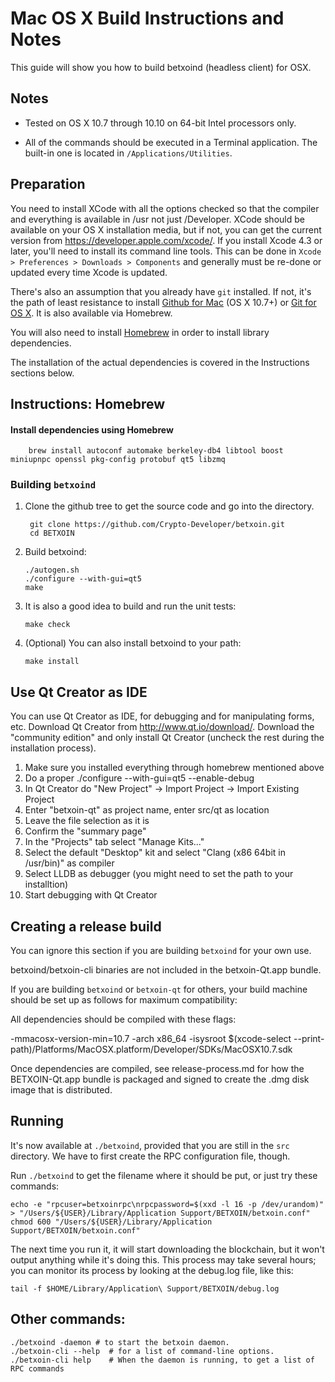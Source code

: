 Mac OS X Build Instructions and Notes
====================================
This guide will show you how to build betxoind (headless client) for OSX.

Notes
-----

* Tested on OS X 10.7 through 10.10 on 64-bit Intel processors only.

* All of the commands should be executed in a Terminal application. The
built-in one is located in `/Applications/Utilities`.

Preparation
-----------

You need to install XCode with all the options checked so that the compiler
and everything is available in /usr not just /Developer. XCode should be
available on your OS X installation media, but if not, you can get the
current version from https://developer.apple.com/xcode/. If you install
Xcode 4.3 or later, you'll need to install its command line tools. This can
be done in `Xcode > Preferences > Downloads > Components` and generally must
be re-done or updated every time Xcode is updated.

There's also an assumption that you already have `git` installed. If
not, it's the path of least resistance to install [Github for Mac](https://mac.github.com/)
(OS X 10.7+) or
[Git for OS X](https://code.google.com/p/git-osx-installer/). It is also
available via Homebrew.

You will also need to install [Homebrew](http://brew.sh) in order to install library
dependencies.

The installation of the actual dependencies is covered in the Instructions
sections below.

Instructions: Homebrew
----------------------

#### Install dependencies using Homebrew

        brew install autoconf automake berkeley-db4 libtool boost miniupnpc openssl pkg-config protobuf qt5 libzmq

### Building `betxoind`

1. Clone the github tree to get the source code and go into the directory.

        git clone https://github.com/Crypto-Developer/betxoin.git
        cd BETXOIN

2.  Build betxoind:

        ./autogen.sh
        ./configure --with-gui=qt5
        make

3.  It is also a good idea to build and run the unit tests:

        make check

4.  (Optional) You can also install betxoind to your path:

        make install

Use Qt Creator as IDE
------------------------
You can use Qt Creator as IDE, for debugging and for manipulating forms, etc.
Download Qt Creator from http://www.qt.io/download/. Download the "community edition" and only install Qt Creator (uncheck the rest during the installation process).

1. Make sure you installed everything through homebrew mentioned above
2. Do a proper ./configure --with-gui=qt5 --enable-debug
3. In Qt Creator do "New Project" -> Import Project -> Import Existing Project
4. Enter "betxoin-qt" as project name, enter src/qt as location
5. Leave the file selection as it is
6. Confirm the "summary page"
7. In the "Projects" tab select "Manage Kits..."
8. Select the default "Desktop" kit and select "Clang (x86 64bit in /usr/bin)" as compiler
9. Select LLDB as debugger (you might need to set the path to your installtion)
10. Start debugging with Qt Creator

Creating a release build
------------------------
You can ignore this section if you are building `betxoind` for your own use.

betxoind/betxoin-cli binaries are not included in the betxoin-Qt.app bundle.

If you are building `betxoind` or `betxoin-qt` for others, your build machine should be set up
as follows for maximum compatibility:

All dependencies should be compiled with these flags:

 -mmacosx-version-min=10.7
 -arch x86_64
 -isysroot $(xcode-select --print-path)/Platforms/MacOSX.platform/Developer/SDKs/MacOSX10.7.sdk

Once dependencies are compiled, see release-process.md for how the BETXOIN-Qt.app
bundle is packaged and signed to create the .dmg disk image that is distributed.

Running
-------

It's now available at `./betxoind`, provided that you are still in the `src`
directory. We have to first create the RPC configuration file, though.

Run `./betxoind` to get the filename where it should be put, or just try these
commands:

    echo -e "rpcuser=betxoinrpc\nrpcpassword=$(xxd -l 16 -p /dev/urandom)" > "/Users/${USER}/Library/Application Support/BETXOIN/betxoin.conf"
    chmod 600 "/Users/${USER}/Library/Application Support/BETXOIN/betxoin.conf"

The next time you run it, it will start downloading the blockchain, but it won't
output anything while it's doing this. This process may take several hours;
you can monitor its process by looking at the debug.log file, like this:

    tail -f $HOME/Library/Application\ Support/BETXOIN/debug.log

Other commands:
-------

    ./betxoind -daemon # to start the betxoin daemon.
    ./betxoin-cli --help  # for a list of command-line options.
    ./betxoin-cli help    # When the daemon is running, to get a list of RPC commands

